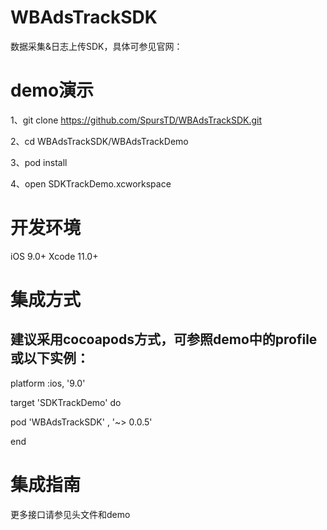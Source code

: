 # WBAdsTrackSDK
数据采集&日志上传SDK，具体可参见官网：

# demo演示
1、git clone https://github.com/SpursTD/WBAdsTrackSDK.git

2、cd WBAdsTrackSDK/WBAdsTrackDemo

3、pod install

4、open SDKTrackDemo.xcworkspace

# 开发环境
iOS 9.0+
Xcode 11.0+

# 集成方式
## 建议采用cocoapods方式，可参照demo中的profile或以下实例：

platform :ios, '9.0'

target 'SDKTrackDemo' do
   
   pod 'WBAdsTrackSDK' , '~> 0.0.5'

end

# 集成指南
更多接口请参见头文件和demo




